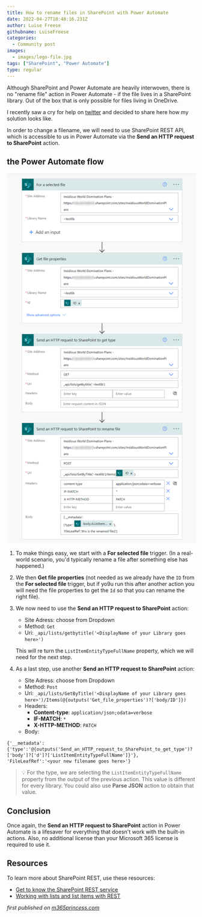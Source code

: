 ```yaml
---
title: How to rename files in SharePoint with Power Automate
date: 2022-04-27T10:48:16.231Z
author: Luise Freese
githubname: LuiseFreese
categories:
  - Community post
images:
  - images/lego-file.jpg
tags: ["SharePoint", "Power Automate"]
type: regular
---
```


Although SharePoint and Power Automate are heavily interwoven, there is no "rename file" action in Power Automate - if the file lives in a SharePoint library. Out of the box that is only possible for files living in OneDrive.

I recently saw a cry for help on [twitter](https://twitter.com/_achu/status/1518786319907901442?s=20&t=XHVS1oXjKIC_cksmztVWDg) and decided to share here how my solution looks like.

In order to change a filename, we will need to use SharePoint REST API, which is accessible to us in Power Automate via the **Send an HTTP request to SharePoint** action.

## the Power Automate flow

![Power Automate flow to rename a file](images/PowerAutomate-renameFile.png)

1. To make things easy, we start with a **For selected file** trigger. (In a real-world scenario, you'd typically rename a file after something else has happened.)
2. We then **Get file properties** (not needed as we already have the `ID` from the **For selected file** trigger, but if yo9u run this after another action you will need the file properties to get the `Id` so that you can rename the right file).
3. We now need to use the **Send an HTTP request to SharePoint** action:
   *  Site Adress: choose from Dropdown
   *  Method: `Get`
   * Uri: `_api/lists/getbytitle('<DisplayName of your Library goes here>')`

   This will re turn the `ListItemEntityTypeFullName` property, which we will need for the next step.
4. As a last step, use another **Send an HTTP request to SharePoint** action:
   * Site Adress: choose from Dropdown
   * Method: `Post`
   * Uri: `_api/lists/GetByTitle('<DisplayName of your Library goes here>')/Items(@{outputs('Get_file_properties')?['body/ID']})`
   * Headers:
      * **Content-type**: `application/json;odata=verbose `
      * **IF-MATCH**: `*`
      * **X-HTTP-METHOD**: `PATCH`
   * Body:

```
{'__metadata':
{'type':'@{outputs('Send_an_HTTP_request_to_SharePoint_to_get_type')?['body']?['d']?['ListItemEntityTypeFullName']}'},
'FileLeafRef':'<your new filename goes here>'}
```

> 💡 For the type, we are selecting the `ListItemEntityTypeFullName` property from the output of the previous action. This value is different for every library. You could also use **Parse JSON** action to obtain that value.

## Conclusion

Once again, the **Send an HTTP request to SharePoint** action in Power Automate is a lifesaver for everything that doesn't work with the built-in actions. Also, no additional license than your Microsoft 365 license is required to use it.

## Resources

To learn more about SharePoint REST, use these resources:

* [Get to know the SharePoint REST service](https://learn.microsoft.com/sharepoint/dev/sp-add-ins/get-to-know-the-sharepoint-rest-service?tabs=csom)
* [Working with lists and list items with REST](https://learn.microsoft.com/sharepoint/dev/sp-add-ins/working-with-lists-and-list-items-with-rest)

*first published on [m365princess.com](https://m365princess.com)*

